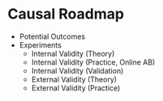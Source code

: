 # Causal Roadmap

- Potential Outcomes
- Experiments
  - Internal Validity (Theory)
  - Internal Validity (Practice, Online AB)
  - Internal Validity (Validation)
  - External Validity (Theory)
  - External Validity (Practice)
